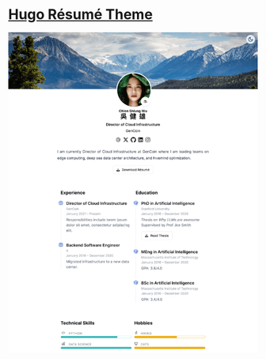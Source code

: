 # [Hugo Résumé Theme](https://github.com/HugoBlox/theme-resume)

[![Screenshot](./.github/preview.png)](https://hugoblox.com/templates/)

